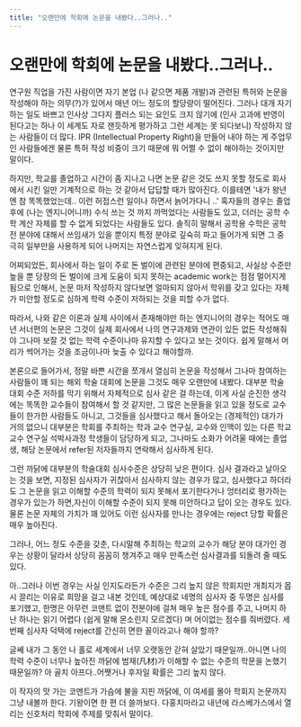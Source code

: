 ```yaml
---
title: "오랜만에 학회에 논문을 내봤다..그러나.."
---
```

# 오랜만에 학회에 논문을 내봤다..그러나..

연구원 직업을 가진 사람이면 자기 본업 (나 같으면 제품 개발)과 관련된 특허와 논문을 작성해야 하는 의무(?)가 있어서 매년 어느 정도의 할당량이 떨어진다. 그러나 대개 자기 하는 일도 바쁘고 인사상 그다지 플러스 되는 요인도 크지 않기에 (인사 고과에 반영이 된다고는 하나 이 세계도 자로 잰듯하게 평가하고 그런 세계는 못 되다보니) 작성하지 않는 사람들이 더 많다. IPR (Intellectual Property Right)을 만들어 내야 하는 게 주업무인 사람들에겐 물론 특허 작성 비중이 크기 때문에 뭐 어쩔 수 없이 해야하는 것이지만 말이다.

하지만, 학교를 졸업하고 시간이 좀 지나고 나면 논문 같은 것도 쓰지 못할 정도로 회사에서 시킨 일만 기계적으로 하는 것 같아서 답답할 때가 많아진다. 이를테면 '내가 왕년엔 참 똑똑했었는데.. 이런 허접스런 일이나 하면서 늙어가다니 ..' 혹자들의 경우는 졸업 후에 (나는 엔지니어니까) 수식 쓰는 것 까지 까먹었다는 사람들도 있고, 더러는 공학 수학 계산 자체를 할 수 없게 되었다는 사람들도 있다. 솔직히 말해서 공학용 수학은 공학 전 분야에 대해서 쓰임새가 있을 뿐이지 특정 분야로 깊숙히 파고 들어가게 되면 그 중 극히 일부만을 사용하게 되어 나머지는 자연스럽게 잊혀지게 된다.

어찌되었든, 회사에서 하는 일이 주로 돈 벌이에 관련된 분야에 편중되고, 사실상 수준만 높을 뿐 당장의 돈 벌이에 크게 도움이 되지 못하는 academic work는 점점 멀어지게 됨으로 인해서, 논문 마저 작성하지 않다보면 얼마되지 않아서 학위를 갖고 있다는 자체가 미안할 정도로 심하게 학력 수준이 저하되는 것을 피할 수가 없다.

따라서, 나와 같은 이론과 실제 사이에서 존재해야만 하는 엔지니어의 경우는 적어도 매년 서너편의 논문은 그것이 실제 회사에서 나의 연구과제와 연관이 있든 없든 작성해줘야 그나마 보잘 것 없는 학력 수준이나마 유지할 수 있다고 보는 것이다. 쉽게 말해서 머리가 썩어가는 것을 조금이나마 늦출 수 있다고 해야할까.

본론으로 들어가서, 정말 바쁜 시간을 쪼개서 열심히 논문을 작성해서 그나마 참여하는 사람들이 꽤 되는 해외 학술 대회에 논문을 그것도 매우 오랜만에 내봤다. 대부분 학술 대회 수준 저하를 막기 위해서 자체적으로 심사 같은 걸 하는데, 이게 사실 순진한 생각에는 똑똑한 교수들이 참여해서 할 것 같지만, 그 많은 논문들을 읽고 있을 정도로 교수들이 한가한 사람들도 아니고, 그것들을 심사했다고 해서 돌아오는 (경제적인) 대가가 거의 없으니 대부분은 학회를 주최하는 학과 교수 연구실, 교수와 인맥이 있는 다른 학교 교수 연구실 석박사과정 학생들이 담당하게 되고, 그나마도 소화가 어려울 때에는 졸업생, 해당 논문에서 refer된 저자들까지 연락해서 심사하게 된다.

그런 까닭에 대부분의 학술대회 심사수준은 상당히 낮은 편이다. 심사 결과라고 날아오는 것을 보면, 지정된 심사자가 귀찮아서 심사하지 않는 경우가 많고, 심사했다고 하더라도 그 논문을 읽고 이해할 수준의 학력이 되지 못해서 포기한다거나 엉터리로 평가하는 경우가 있는가 하면,자신이 이해할 수준이 되지 못해 미안하다고 답이 오는 경우도 있다. 물론 논문 자체의 가치가 꽤 있어도 이런 심사자를 만나는 경우에는 reject 당할 확률은 매우 높아진다.

그러나, 어느 정도 수준을 갖춘, 다시말해 주최하는 학교의 교수가 해당 분야 대가인 경우는 상황이 달라서 상당히 꼼꼼히 챙겨주고 매우 만족스런 심사결과를 되돌려 줄 때도 있다.

아..그러나 이번 경우는 사실 인지도라든가 수준은 그리 높지 않은 학회지만 개최지가 몹시 끌리는 이유로 희망을 걸고 내본 것인데, 예상대로 네명의 심사자 중 두명은 심사를 포기했고, 한명은 아무런 코맨트 없이 전분야에 걸쳐 매우 높은 점수를 주고, 나머지 하난 하나는 읽기 어렵다 (쉽게 말해 몬소린지 모르겠다) 며 어이없는 점수를 줘버렸다. 세번째 심사자 덕택에 reject를 간신히 면한 꼴이라고나 해야 할까?

글쎄 내가 그 동안 나 홀로 세계에서 너무 오랫동안 갇혀 살았기 때문일까..아니면 나의 학력 수준이 너무나 높아진 까닭에 범재(凡材)가 이해할 수 없는 수준의 학문을 논했기 때문일까? 아 골치 아프다..어쨋거나 후자일 확률은 그리 높지 않다.

이 작자의 맛 가는 코멘트가 가슴에 불을 지핀 까닭에, 이 여세를 몰아 학회지 논문까지 그냥 내볼까 한다. 기왕이면 한 편 더 쓸까보다. 다홍치마라고 내년에 라스베가스에서 열리는 신호처리 학회에 주제를 맞춰서 말이다.


